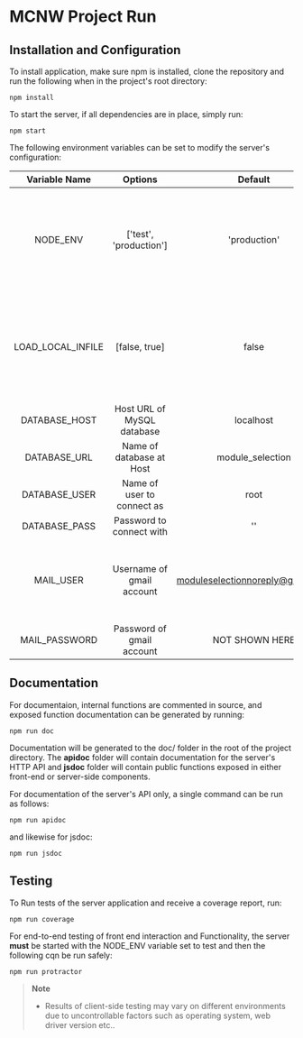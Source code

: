 # MCNW Project Run
## Installation and Configuration

To install application, make sure npm is installed, clone the repository and run the following when in the project's root directory:
```
npm install
```
To start the server, if all dependencies are in place, simply run:
```
npm start
```

The following environment variables can be set to modify the server's configuration:

| Variable Name     | Options                       | Default               | Effect|
| :-------------:   |:-------------:                | :-----:               |:----:|
|  NODE_ENV         | ['test', 'production']        | 'production'          |Attempts to connect to test database, actions are safe for testing|
| LOAD_LOCAL_INFILE | [false, true]                 |   false               |Switches to use `LOAD DATA LOCAL INFILE` statement over `INSERT` for bulk uploads |
| DATABASE_HOST     | Host URL of MySQL database    |    localhost          |-|
| DATABASE_URL      | Name of database at Host      |   module_selection    |-|
| DATABASE_USER     | Name of user to connect as    |    root               |-|
| DATABASE_PASS     | Password to connect with      |    ''                 |-|
| MAIL_USER         | Username of gmail account     |    moduleselectionnoreply@gmail.com | Tries to use this account to send out reset password e-mails|
| MAIL_PASSWORD     | Password of gmail account     |    NOT SHOWN HERE |-|



## Documentation

For documentaion, internal functions are commented in source, and exposed function documentation can be generated by running:
```
npm run doc
```
Documentation will be generated to the doc/ folder in the root of the project directory. The **apidoc** folder will contain documentation for the server's HTTP API and **jsdoc** folder
will contain public functions exposed in either front-end or server-side components.

For documentation of the server's API only, a single command can be run as follows:
```
npm run apidoc
```
and likewise for jsdoc:
```
npm run jsdoc
```

## Testing

To Run tests of the server application and receive a coverage report, run:
```
npm run coverage
```

For end-to-end testing of front end interaction and Functionality, the server **must** be started with the NODE_ENV variable set to test and then the following cqn be run safely:
```
npm run protractor
```
>**Note**
> - Results of client-side testing may vary on different environments due to uncontrollable factors such as operating system, web driver version etc..



